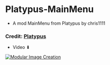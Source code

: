 # Platypus-MainMenu
- A mod MainMenu from Platypus by chris1111
 
### Credit: [Platypus](https://sveinbjorn.org/platypus)

- Video ⬇︎

[![Modular Image Creation](https://user-images.githubusercontent.com/6248794/134072536-7c46b8cc-4d8b-42f9-a28a-3c02734f1f5d.png)](https://youtu.be/UaILavcIr8w)
 
